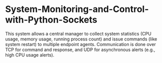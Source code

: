# System-Monitoring-and-Control-with-Python-Sockets
This system allows a central manager to collect system statistics (CPU usage, memory usage, running process count) and issue commands (like system restart) to multiple endpoint agents. Communication is done over TCP for command and response, and UDP for asynchronous alerts (e.g., high CPU usage alerts).
